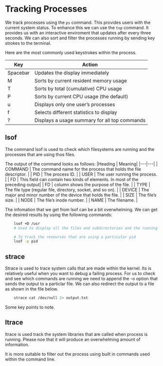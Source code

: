 # Tracking Processes


<!-- ! check out the man pages for ps and top -->
We track processes using the `ps` command. This provides users with the current system status. To enhance this we can use the `top` command. It provides us with an interactive enviroment that updates after every three seconds. We can also sort and filter the processes running by sending key strokes to the terminal.


Here are the most commonly used keystrokes within the process.

| Key |Action|
|---|---|
| Spacebar | Updates the display immediately |
| M | Sorts by current resident memory usage |
| T | Sorts by total (cumulative) CPU usage |
| P | Sorts by current CPU usage (the default) |
| u | Displays only one user’s processes |
| f | Selects different statistics to display |
| ? | Displays a usage summary for all top commands |

## lsof
The command lsof is used to check which filesystems are running and the processes that are using thos files.

The output of the command looks as follows:
|Heading | Meaning|
|---|---|
| COMMAND | The command name for the process that holds the file descriptor. |
| PID | The process ID. |
| USER | The user running the process. |
| FD | This field can contain two kinds of elements. In most of the preceding output|
| FD | column shows the purpose of the file. |
| TYPE | The file type (regular file, directory, socket, and so on). |
| DEVICE | The major and minor number of the device that holds the file. |
| SIZE | The file’s size. |
| NODE | The file’s inode number. |
| NAME | The filename. |

The infomation that we get from lsof can be a bit overwhelming. We can get the desired results by using the following commands:

```sh
    lsof +D /usr 
    # Used to display all the files and subdirectories and the running processes using these files.

    # To track the resources that are using a particular pid
    lsof -p pid
```

## strace
Strace is used to trace system calls that are made within the kernel. Its is relatively useful when you want to debug a failing process.
For us to check and see which commands are running we need to append the -o option that sends the output to a particlar file. We can also redirect the output to a file as shown in the file below.
```sh
    strace cat /dev/null 2> output.txt
```
Some key points to note.

## ltrace
ltrace is used track the system libraries that are called when process is running. Please noe that it will produce an overwhelming amount of information.

It is more suitable to filter out the process using built in commands used within the command line.
